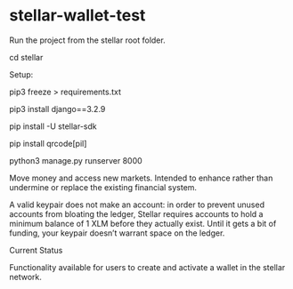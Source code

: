 # stellar-wallet-test
Run the project from the stellar root folder.

cd stellar

Setup:

pip3 freeze > requirements.txt

pip3 install django==3.2.9

pip install -U stellar-sdk

pip install qrcode[pil]

python3 manage.py runserver 8000


Move money and access new markets.
Intended to enhance rather than undermine or replace the existing financial system.

A valid keypair does not make an account: in order to prevent unused accounts from bloating the ledger, Stellar requires accounts to hold a minimum balance of 1 XLM before they actually exist. Until it gets a bit of funding, your keypair doesn’t warrant space on the ledger.

Current Status

Functionality available for users to create and activate a wallet in the stellar network.
